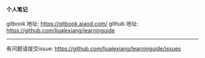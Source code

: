#### 个人笔记
gitbook 地址: https://gitbook.aiaod.com/
github 地址: https://github.com/liualexiang/learninguide

----
有问题请提交issue: https://github.com/liualexiang/learninguide/issues

